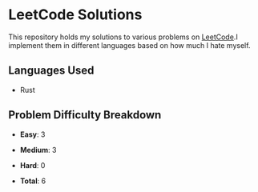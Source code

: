 # LeetCode Solutions

This repository holds my solutions to various problems on [LeetCode](https://leetcode.com/).I implement them in different languages based on how much I hate myself.

## Languages Used

- Rust

## Problem Difficulty Breakdown

- **Easy**: 3
- **Medium**: 3
- **Hard**: 0

- **Total**: 6
